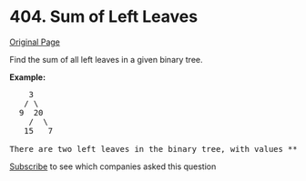 # 404. Sum of Left Leaves

[Original Page](https://leetcode.com/problems/sum-of-left-leaves/)

Find the sum of all left leaves in a given binary tree.

**Example:**

<pre>    3
   / \
  9  20
    /  \
   15   7

There are two left leaves in the binary tree, with values **9** and **15** respectively. Return **24**.
</pre>

<div>

[Subscribe](/subscribe/) to see which companies asked this question

</div>